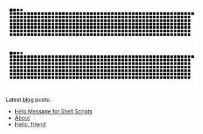 ![github contribution grid snake animation](https://raw.githubusercontent.com/leonhfr/leonhfr/output/github-contribution-grid-snake-dark.svg#gh-dark-mode-only)![github contribution grid snake animation](https://raw.githubusercontent.com/leonhfr/leonhfr/output/github-contribution-grid-snake.svg#gh-light-mode-only)

Latest [blog](https://leonh.fr/) posts:

<!-- BLOG-POST-LIST:START -->
- [Help Message for Shell Scripts](https://leonh.fr/help-message-for-shell-scripts/)
- [About](https://leonh.fr/about/)
- [Hello, friend](https://leonh.fr/hello-friend/)
<!-- BLOG-POST-LIST:END -->
